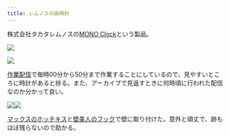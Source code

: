 ```yaml
---
title: レムノスの掛時計
---
```

株式会社タカタレムノスの[MONO Clock](https://www.amazon.co.jp/dp/B004UIT8BK)という製品。

![](https://lh4.googleusercontent.com/NTNEDy-wf07VBZI2IbqSUxC4oZvABvPZ1tp6qQwlZ160ulFIUBg8YqLgi5h1icV9bT3bL6tefqtRzPPs3r_uz2-o-sK8DLtv9BRiB4agnuasAqcoaiQjQGLtQBU8zRnlDV3BPo1gqtVJB7MByb2Qrg)

![](https://lh6.googleusercontent.com/DZ2zjVWbLDBQVv1JI0UUnI3YmgGJ0xG1wmr8PDLsnKU7vikTYsml-3qMf4KorByLw3h00JdL1QcHDnMoSXhQMhCt5wdYCsAsRnyEBjtG5FYiXJgsv6LZ7fRaXtM1sAUmxAHDpA6Ux4j-0YwzZ2K4pg)

[作業配信](https://www.youtube.com/channel/UC5s-KpSDGzxWPWNv94PnJHw)で毎時00分から50分まで作業することにしているので、見やすいところに時計があると捗る。また、アーカイブで見返すときに何時頃に行われた配信なのか分かって良い。

![](https://lh3.googleusercontent.com/6J-MwosOH_pTaM1TE1bbooQXnbA7el-SXiJ30usZSdd_3NhP2qkFRWxdVIWmmoEpGSqcNa4O3vMu3SPrZbi08YCqcw2p7poIYrL6sMZeb8qt8s_7M0G_nVOpJpJDzKxNzI7Z52_nncgdlyfjhc1ZDQ)![](https://lh4.googleusercontent.com/FiOFn7YdzfbjT1flJWOT3_Wd8DZCLy4jHZHBRLgSprczIY1sOp6bFgHAWnOkITuVdsYQ7V0jwA4fRTYM2DkIY_ja5IuwLnoXUINgTmcCFgyVNx2o1z1UGTOK0shCLiOGtGL7s6Wwq2zB7474TqIKrg)

[マックスのホッチキス](https://www.amazon.co.jp/dp/B000O9WRWG)と[壁美人のフック](https://www.amazon.co.jp/dp/B00CU78TDG)で壁に取り付けた。意外と頑丈で、跡もほぼ残らないので助かる。
